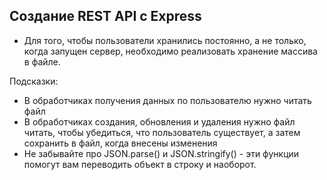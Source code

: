 ## Создание REST API с Express

- Для того, чтобы пользователи хранились постоянно, а не только, когда запущен сервер, необходимо реализовать хранение массива в файле.

Подсказки:

- В обработчиках получения данных по пользователю нужно читать файл
- В обработчиках создания, обновления и удаления нужно файл читать, чтобы убедиться, что пользователь существует, а затем сохранить в файл, когда внесены изменения
- Не забывайте про JSON.parse() и JSON.stringify() - эти функции помогут вам переводить объект в строку и наоборот.
